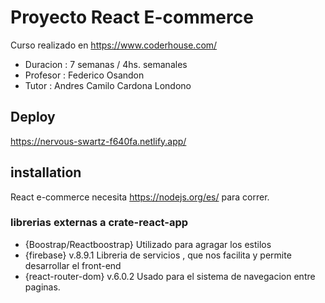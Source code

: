 






# Proyecto React E-commerce

Curso realizado en https://www.coderhouse.com/
 - Duracion : 7 semanas / 4hs. semanales
 - Profesor : Federico Osandon
 - Tutor    : Andres Camilo Cardona Londono




## Deploy

https://nervous-swartz-f640fa.netlify.app/

## installation

React e-commerce necesita https://nodejs.org/es/ para correr.







### librerias externas a crate-react-app

 - {Boostrap/Reactboostrap}
Utilizado para agragar los estilos
 - {firebase} v.8.9.1
Libreria de servicios , que nos facilita y permite desarrollar el front-end
 - {react-router-dom} v.6.0.2
Usado para el sistema de navegacion entre paginas.



